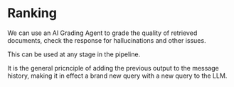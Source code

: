 # Ranking 

We can use an AI Grading Agent to grade the quality of retrieved documents, check the response for hallucinations and other issues.

This can be used at any stage in the pipeline.

It is the general pricnciple of adding the previous output to the message history, making it in effect a brand new query with a new query to the LLM.

